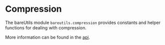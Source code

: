 # Compression

The bareUtils module `bareutils.compression` provides constants and helper
functions for dealing with compression.

More information can be found in the [api](/api/bareutils.compression/).
